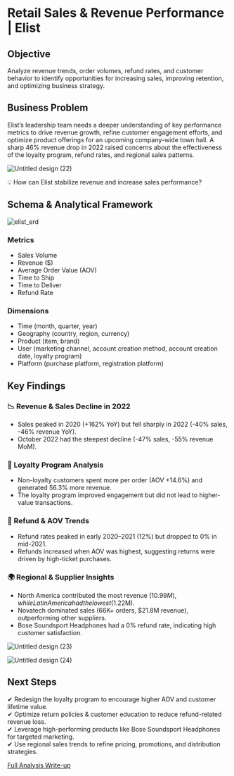 # Retail Sales & Revenue Performance | Elist

## Objective
Analyze revenue trends, order volumes, refund rates, and customer behavior to identify opportunities for increasing sales, improving retention, and optimizing business strategy.

## Business Problem
Elist’s leadership team needs a deeper understanding of key performance metrics to drive revenue growth, refine customer engagement efforts, and optimize product offerings for an upcoming company-wide town hall. A sharp 46% revenue drop in 2022 raised concerns about the effectiveness of the loyalty program, refund rates, and regional sales patterns.

![Untitled design (22)](https://github.com/user-attachments/assets/25362208-6656-496f-8fd3-95e6cc517435)

💡 How can Elist stabilize revenue and increase sales performance?

## Schema & Analytical Framework

![elist_erd](https://github.com/user-attachments/assets/e752b496-423a-4060-bea6-b5e6de8dec5b)

### Metrics
- Sales Volume
- Revenue ($)
- Average Order Value (AOV)
- Time to Ship
- Time to Deliver
- Refund Rate

### Dimensions
- Time (month, quarter, year)
- Geography (country, region, currency)
- Product (item, brand)
- User (marketing channel, account creation method, account creation date, loyalty program)
- Platform (purchase platform, registration platform)

## Key Findings

### 📉 Revenue & Sales Decline in 2022
- Sales peaked in 2020 (+162% YoY) but fell sharply in 2022 (-40% sales, -46% revenue YoY).
- October 2022 had the steepest decline (-47% sales, -55% revenue MoM).

### 🎯 Loyalty Program Analysis
- Non-loyalty customers spent more per order (AOV +14.6%) and generated 56.3% more revenue.
- The loyalty program improved engagement but did not lead to higher-value transactions.

### 🔄 Refund & AOV Trends
- Refund rates peaked in early 2020–2021 (12%) but dropped to 0% in mid-2021.
- Refunds increased when AOV was highest, suggesting returns were driven by high-ticket purchases.

### 🌍 Regional & Supplier Insights
- North America contributed the most revenue ($10.99M), while Latin America had the lowest ($1.22M).
- Novatech dominated sales (66K+ orders, $21.8M revenue), outperforming other suppliers.
- Bose Soundsport Headphones had a 0% refund rate, indicating high customer satisfaction.

![Untitled design (23)](https://github.com/user-attachments/assets/a30e3987-526e-4c35-a30b-63425007d539)

![Untitled design (24)](https://github.com/user-attachments/assets/b56c9da1-7bcb-4e06-83a2-8d5e4fd834ea)

## Next Steps
✔ Redesign the loyalty program to encourage higher AOV and customer lifetime value.\
✔ Optimize return policies & customer education to reduce refund-related revenue loss.\
✔ Leverage high-performing products like Bose Soundsport Headphones for targeted marketing.\
✔ Use regional sales trends to refine pricing, promotions, and distribution strategies.

[Full Analysis Write-up](https://app.kortex.co/public/document/3792363a-db60-4118-846a-ff55c1ab4acb)
